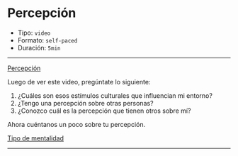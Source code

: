 # Percepción

* Tipo: `video`
* Formato: `self-paced`
* Duración: `5min`

***
[Percepción](https://vimeo.com/368066649)

Luego de ver este video, pregúntate lo siguiente:
1. ¿Cuáles son esos estímulos culturales que influencian mi entorno?
2. ¿Tengo una percepción sobre otras personas?
3. ¿Conozco cuál es la percepción que tienen otros sobre mí?

Ahora cuéntanos un poco sobre tu percepción.

[Tipo de mentalidad](https://laboratoria.typeform.com/to/dsWoR0)
***
